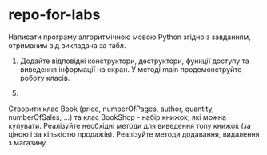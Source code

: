 # repo-for-labs

Написати програму алгоритмічною мовою Python згідно з завданням, отриманим від викладача за табл.
 1. Додайте відповідні конструктори, деструктори, функції доступу та виведення інформації на екран. 
 У методі main продемонструйте роботу класів.

5)
Створити клас Book (price, numberOfPages, author, quantity, numberOfSales, ...) та клас BookShop - набір книжок, які можна купувати. 
Реалізуйте необхідні методи для виведення топу книжок (за ціною і за кількістю продажів). 
Реалізуйте методи додавання, видалення з магазину.
